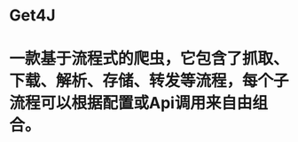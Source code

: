 Get4J
===========================
  一款基于流程式的爬虫，它包含了抓取、下载、解析、存储、转发等流程，每个子流程可以根据配置或Api调用来自由组合。
===========================
